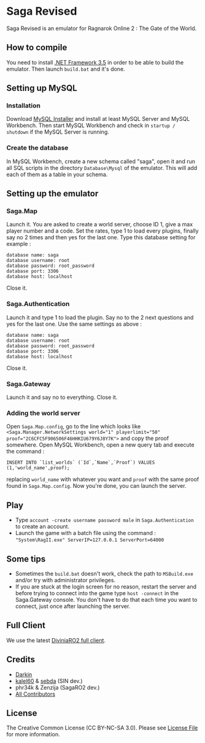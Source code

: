 # Saga Revised

Saga Revised is an emulator for Ragnarok Online 2 : The Gate of the World.

## How to compile
You need to install [.NET Framework 3.5](http://www.microsoft.com/en-us/download/details.aspx?id=21) in order to be able to build the emulator. Then launch `build.bat` and it's done.

## Setting up MySQL

### Installation
Download [MySQL Installer](http://dev.mysql.com/downloads/windows/installer/) and install at least MySQL Server and MySQL Workbench. Then start MySQL Workbench and check in `startup / shutdown` if the MySQL Server is running.

### Create the database
In MySQL Workbench, create a new schema called "saga", open it and run all SQL scripts in the directory `Database\Mysql` of the emulator. This will add each of them as a table in your schema.

## Setting up the emulator

### Saga.Map
Launch it. You are asked to create a world server, choose ID 1, give a max player number and a code. Set the rates, type 1 to load every plugins, finally say no 2 times and then yes for the last one. Type this database setting for example :
```
database name: saga
database username: root
database password: root_password
database port: 3306
database host: localhost
```
Close it.

### Saga.Authentication
Launch it and type 1 to load the plugin. Say no to the 2 next questions and yes for the last one. Use the same settings as above :
```
database name: saga
database username: root
database password: root_password
database port: 3306
database host: localhost
```
Close it.

### Saga.Gateway
Launch it and say no to everything. Close it.

### Adding the world server
Open `Saga.Map.config`, go to the line which looks like `<Saga.Manager.NetworkSettings world="1" playerlimit="50" proof="2C6CFC5F906506F46HHKIU679Y6J8Y7K">` and copy the proof somewhere. Open MySQL Workbench, open a new query tab and execute the command :
```
INSERT INTO `list_worlds` (`Id`,`Name`,`Proof`) VALUES (1,'world_name',proof);
```
replacing `world_name` with whatever you want and `proof` with the same proof found in `Saga.Map.config`.
Now you're done, you can launch the server.

## Play
* Type `account -create username password male` in `Saga.Authentication` to create an account.
* Launch the game with a batch file using the command : `"System\RagII.exe" ServerIP=127.0.0.1 ServerPort=64000`

## Some tips
* Sometimes the `build.bat` doesn't work, check the path to `MSBuild.exe` and/or try with administrator privileges.
* If you are stuck at the login screen for no reason, restart the server and before trying to connect into the game type `host -connect` in the Saga.Gateway console. You don't have to do that each time you want to connect, just once after launching the server.

## Full Client
We use the latest [DiviniaRO2 full client](https://mega.co.nz/#!yZhlkB5S!j6zia8kE_uLZ65WaJavDS-nVvq7-vyDgtGfRIbcmm9E).

## Credits
* [Darkin](https://github.com/darkin47)
* [kalel60](https://www.assembla.com/profile/kalel60) & [sebda](https://www.assembla.com/profile/Sebda) (SIN dev.)
* phr34k & Zenzija (SagaRO2 dev.)
* [All Contributors](https://github.com/Darkin47/SagaRevised/graphs/contributors)

## License
The Creative Common License (CC BY-NC-SA 3.0). Please see [License File](https://github.com/Darkin47/SagaRevised/blob/master/LICENSE) for more information.

